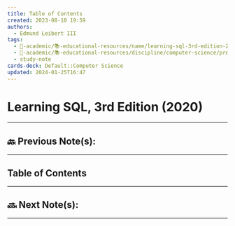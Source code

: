 ```yaml
---
title: Table of Contents
created: 2023-08-10 19:59
authors:
  - Edmund Leibert III
tags:
  - 🔴-academic/📚-educational-resources/name/learning-sql-3rd-edition-2020
  - 🔴-academic/📚-educational-resources/discipline/computer-science/programming-language/sql
  - study-note
cards-deck: Default::Computer Science
updated: 2024-01-25T16:47
---
```


# Learning SQL, 3rd Edition (2020)

---

## 🔙 Previous Note(s):

---

## Table of Contents

---

## 🔜 Next Note(s):

---



